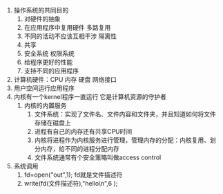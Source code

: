 1. 操作系统的共同目的
   1. 对硬件的抽象
   2. 在应用程序中复用硬件  多路复用
   3. 不同的活动不应该互相干涉  隔离性
   4. 共享
   5. 安全系统  权限系统
   6. 给程序更好的性能
   7. 支持不同的应用程序
2. 计算机硬件：CPU 内存 硬盘  网络接口
3. 用户空间运行应用程序
4. 内核有一个kernel程序一直运行 它是计算机资源的守护者
   1. 内核的内置服务
      1. 文件系统：实现了文件名、文件内容和文件夹，并且知道如何将文件存储在磁盘上
      2. 进程有自己的内存还有共享CPU时间
      3. 内核将进程作为内核服务进行管理，管理内存的分配：内核复用、划分内存，给不同的进程分配内存
      4. 文件系统通常有个安全策略叫做access control
5. 系统调用
   1. fd=open("out",1); fd就是文件描述符
   2. write(fd(文件描述符),"hello\n",6 );
